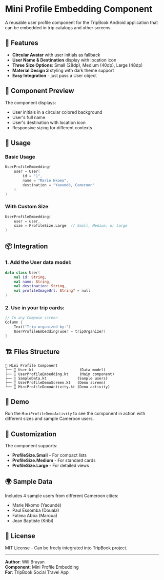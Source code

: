 # Mini Profile Embedding Component

A reusable user profile component for the TripBook Android application that can be embedded in trip
catalogs and other screens.

## 🎯 Features

- **Circular Avatar** with user initials as fallback
- **User Name & Destination** display with location icon
- **Three Size Options**: Small (28dp), Medium (40dp), Large (48dp)
- **Material Design 3** styling with dark theme support
- **Easy Integration** - just pass a User object

## 📱 Component Preview

The component displays:

- User initials in a circular colored background
- User's full name
- User's destination with location icon
- Responsive sizing for different contexts

## 🔧 Usage

### Basic Usage

```kotlin
UserProfileEmbedding(
    user = User(
        id = "1",
        name = "Marie Nkomo",  
        destination = "Yaoundé, Cameroon"
    )
)
```

### With Custom Size

```kotlin
UserProfileEmbedding(
    user = user,
    size = ProfileSize.Large  // Small, Medium, or Large
)
```

## 📦 Integration

### 1. Add the User data model:

```kotlin
data class User(
    val id: String,
    val name: String,
    val destination: String,
    val profileImageUrl: String? = null
)
```

### 2. Use in your trip cards:

```kotlin
// In any Compose screen
Column {
    Text("Trip organized by:")
    UserProfileEmbedding(user = tripOrganizer)
}
```

## 🏗️ Files Structure

```
📂 Mini Profile Component
├── 📄 User.kt                     (Data model)
├── 📄 UserProfileEmbedding.kt     (Main component)
├── 📄 SampleData.kt              (Sample users)
├── 📄 UserProfileDemoScreen.kt   (Demo screen)
└── 📄 MiniProfileDemoActivity.kt (Demo activity)
```

## 🚀 Demo

Run the `MiniProfileDemoActivity` to see the component in action with different sizes and sample
Cameroon users.

## 🎨 Customization

The component supports:

- **ProfileSize.Small** - For compact lists
- **ProfileSize.Medium** - For standard cards
- **ProfileSize.Large** - For detailed views

## 🌍 Sample Data

Includes 4 sample users from different Cameroon cities:

- Marie Nkomo (Yaoundé)
- Paul Essomba (Douala)
- Fatima Abba (Maroua)
- Jean Baptiste (Kribi)

## 📄 License

MIT License - Can be freely integrated into TripBook project.

---

**Author**: Will Brayan  
**Component**: Mini Profile Embedding  
**For**: TripBook Social Travel App